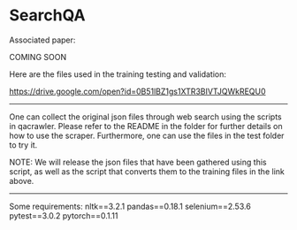 # SearchQA

Associated paper: 

COMING SOON

Here are the files used in the training testing and validation:

https://drive.google.com/open?id=0B51lBZ1gs1XTR3BIVTJQWkREQU0

-------

One can collect the original json files through web search using the scripts in qacrawler. Please refer to the README in the folder for further details on how to use the scraper. Furthermore, one can use the files in the test folder to try it.

NOTE: We will release the json files that have been gathered using this script, as well as the script that converts them to the training files in the link above.

-------
Some requirements:
nltk==3.2.1
pandas==0.18.1
selenium==2.53.6
pytest==3.0.2
pytorch==0.1.11
